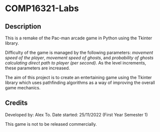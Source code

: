 # COMP16321-Labs


## Description
This is a remake of the Pac-man arcade game in Python using the Tkinter library.

Difficulty of the game is managed by the following parameters: _movement speed of the player_, _movement speed of ghosts_, and _probability of ghosts calculating direct path to player (per second)_. 
As the level increments, these parameters are increased.

The aim of this project is to create an entertaining game using the Tkinter library which uses pathfinding algorithms as a way of improving the overall game mechanics.

## Credits
Developed by: Alex To.
Date started: 25/11/2022 (First Year Semester 1)

This game is not to be released commercially.
